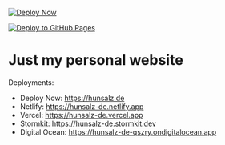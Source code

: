 [![Deploy Now](https://github.com/hunsalz/hunsalz.de/actions/workflows/deploy-now.yaml/badge.svg)](https://github.com/hunsalz/hunsalz.de/actions/workflows/deploy-now.yaml)

[![Deploy to GitHub Pages](https://github.com/hunsalz/hunsalz.de/actions/workflows/gh-pages.yaml/badge.svg)](https://github.com/hunsalz/hunsalz.de/actions/workflows/gh-pages.yaml)

# Just my personal website

Deployments:

* Deploy Now: https://hunsalz.de
* Netlify: https://hunsalz-de.netlify.app
* Vercel: https://hunsalz-de.vercel.app
* Stormkit: https://hunsalz-de.stormkit.dev
* Digital Ocean: https://hunsalz-de-qszry.ondigitalocean.app
